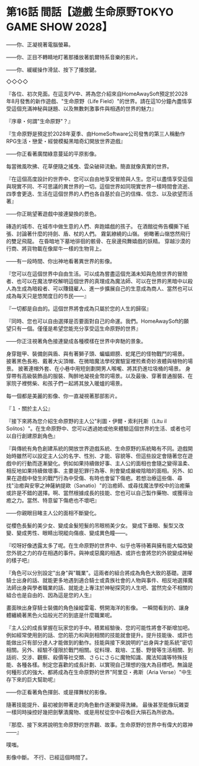 # 第16話 間話【遊戲 生命原野TOKYO GAME SHOW 2028】

――你、正凝視著電腦螢幕。

――你、正目不轉睛地盯著那播放著凱爾特系音樂的影片。

――你、緩緩操作滑鼠、按下了播放鍵。

◇◇◇◇

『各位、初次見面。在這支PV中、將為您介紹來自HomeAwaySoft預定於2028年8月發售的新作遊戲、"生命原野（Life Field）"的世界。請在這10分鐘內盡情享受這個充滿神秘與謎題、以及無數刺激事件與相遇的世界的魅力』

『序章・何謂"生命原野"？』

『生命原野是預定於2028年夏季、由HomeSoftware公司發售的第三人稱動作RPG生活・戀愛・經營模擬黑暗奇幻開放世界遊戲』

――你正看著廣闊綠意蔓延的平原影像。

每當微風吹拂、花草便隨之搖曳、雲朵破碎流動。簡直就像真實的世界。

『在這個高度設計的世界中、您可以自由地享受冒險與人生。您可以盡情享受這個與現實不同、不可思議的異世界的一切。這個世界如同現實世界一樣時間會流逝、四季會更迭、生活在這個世界的人們也各自基於自己的信條、信念、以及欲望而活著』

――你正眺望著遊戲中接連變換的景色。

磚造的城市、在城市中做生意的人們、奔跑嬉戲的孩子。
在酒館從佈告欄撕下紙張、討論著什麼的持劍、盾、杖的人們。
霧氣繚繞的山嶺。
俯瞰著山嶺悠然飛行的雙足飛龍。
在昏暗地下墓地徘徊的骸骨、在泉邊飛舞嬉戲的妖精。
穿越沙漠的行商、將貨物載在像犀牛一樣的生物背上。

――有一段時間、你出神地看著異世界的影像。

『您可以在這個世界中自由生活。可以成為嘗盡這個充滿未知與危險世界的冒險者、也可以在魔法學校解明這個世界的真理成為魔法師、可以在世界的黑暗中以殺人為生成為暗殺者、可以賺錢雇人、進一步擴展自己的生意成為商人、當然也可以成為每天只是悠閒度日的市民――』

『一切都是自由的。這個世界將會成為只屬於您的人生的歸宿』

『同時、您也可以自由選擇是否要面對自己的命運。我們。HomeAwaySoft的願望只有一個。僅僅是希望您能充分享受這生命原野的世界』

――你正注視著角色接連變成各種模樣在世界中奔馳的景象。

身穿鎧甲、裝備劍與盾、與有著獅子頭、蝙蝠翅膀、蛇尾巴的怪物戰鬥的場景。
披著黑色長袍、戴著大尖頂帽、在微暗魔法學校實驗室裡煎煮奇妙液體與植物的場景。
披著連帽外套、在小巷中用短劍劃開男人喉嚨、將其扔進垃圾桶的場景。
身穿帶有高級裝飾品的服裝、陶醉地凝視金幣的場景。以及最後、穿著普通服裝、在家院子裡劈柴、和孩子們一起將其放入暖爐的場景。

每一個都是美麗的影像、你一直凝視著那部影片。

『１・關於主人公』

『接下來將為您介紹生命原野的主人公"利圖・伊爾・索利托斯（Litu il Solitos）"。在生命原野中、您可以透過她或他來體驗這個世界的生活、或者也可以自行創建原創角色』

『與傳統有角色創建系統的開放世界遊戲系統、生命原野的系統略有不同。遊戲開始時雖然可以設定主人公的名字、性別、才能、容貌等、但這些設定會隨著您在遊戲中的行動而逐漸變化。例如如果持續做好事、主人公的面相也會隨之變得溫柔、相反地如果持續做壞事、主要是犯罪行為等、則會變成嚴峻陰暗的面相。另外、如果在遊戲中發生的戰鬥行為中受傷、有時也會留下傷疤。若想治療這些傷、尋找"治癒與安寧之神薩納提歐（Sanatio）"的治癒師、或尋找魔法學校中的治癒藥或許是不錯的選擇。啊、當然根據成長的技能、您也可以自己製作藥物、或獲得治癒之力。當然、特意留下傷疤也不壞吧』

――你親眼目睹主人公的面相不斷變化。

從櫻色長髮的美少女、變成金髮短髮的吊眼梢美少女。
變成下垂眼、髮型又改變、變成男性、眼睛出現縱向傷痕、變成異色瞳――。

『哎呀好像透露太多了呢。在生命原野的世界中、似乎也等待著與擁有能大幅改變您外貌之力的存在相遇的事件。與神或惡魔的相遇、或許也會將您的外貌變成神秘的樣子吧』

『角色可以分別設定"出身"與"職業"。這兩者的組合將成為角色大致的基礎。選擇騎士出身的話、就能更多地遇到適合騎士或貴族社會的人物與事件、相反地選擇魔法師出身與學者職業的話、就能走上專注於神秘探究的人生吧、當然完全不相關的組合也是自由的、因為這是您的人生』

畫面映出身穿騎士裝備的角色操縱雷電、劈開海洋的影像。
一瞬間看到的、讓身體纏繞著黑色火焰般光芒的到底是什麼職業呢。

『主人公的成長掌握在玩家您的手中。積累經驗後、您的可能性將會不斷增加吧。例如經常使用劍的話、您的筋力和與劍相關的技能就會提升。提升技能後、或許也能做出只有部分達人才能做到的動作。技能與接下來說明的"出身與才能系統"密切相關。另外、經驗不僅限於戰鬥相關。從料理、栽培、工藝、野營等生活相關、到話術、交涉、觀察、殺價等社交類、さらにさらに魔物知識、魔法知識等特殊技能、各種各樣。制定您喜歡的成長計劃、以實現自己理想的強大為目標吧。無論是何種形式的強大、都將成為在生命原野的世界"阿里亞・弗斯（Aria Verse）"中生存下來的巨大幫助呢』

――你正看著角色揮劍、或是揮舞杖的影像。

隨著技能提升、最初被劍帶著走的角色動作逐漸變得洗練。
最後甚至能像玩雜耍一樣同時操控好幾把劍擊潰魔物、或是用杖從空中召喚巨大隕石為所欲為。

『那麼、接下來將說明生命原野的世界觀、故事。生命原野的世界中有偉大的眾神――』

噗嗤。

影像中斷。
不行、已經這個時間了。